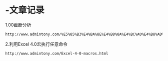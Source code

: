 # -文章记录

1.00截断分析
```
http://www.admintony.com/%E5%85%B3%E4%BA%8E%E4%B8%8A%E4%BC%A0%E4%B8%AD%E7%9A%8400%E6%88%AA%E6%96%AD%E5%88%86%E6%9E%90.html#more
```
2.利用Excel 4.0宏执行任意命令
```
http://www.admintony.com/Excel-4-0-macros.html
```
